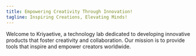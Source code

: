 ```yaml
---
title: Empowering Creativity Through Innovation!
tagline: Inspiring Creations, Elevating Minds!
---
```


Welcome to Kriyaetive, a technology lab dedicated to developing innovative products that foster creativity and collaboration. Our mission is to provide tools that inspire and empower creators worldwide.

